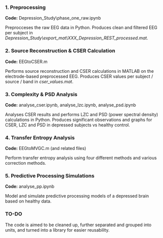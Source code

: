 ### 1. Preprocessing

**Code:** Depression_Study\phase_one_raw.ipynb

Preprocceses the raw EEG data in Python. Produces clean and filtered EEG per subject in *Depression_Study\export_mat\XXX_Depression_REST_processed.mat*.

### 2. Source Reconstruction & CSER Calculation

**Code:** EEGtoCSER.m

Performs source reconstruction and CSER calculations in MATLAB on the electrode-based preprocessed EEG. Produces CSER values per subject / source / band in *cser_values.mat*.

### 3. Complexity & PSD Analysis 

**Code:** analyse_cser.ipynb, analyse_lzc.ipynb, analyse_psd.ipynb

Analyses CSER results and performs LZC and PSD (power spectral density) calculations in Python. Produces significant observations and graphs for CSER, LZC and PSD in depressed subjects vs healthy control.

### 4. Transfer Entropy Analysis

**Code:** EEGtoMVGC.m (and related files)

Perform transfer entropy analysis using four different methods and various correction methods.

### 5. Predictive Processing Simulations

**Code:** analyse_pp.ipynb

Model and simulate predictive processing models of a depressed brain based on healthy data.

### TO-DO

The code is aimed to be cleaned up, further separated and grouped into units, and turned into a library for easier reusability.
